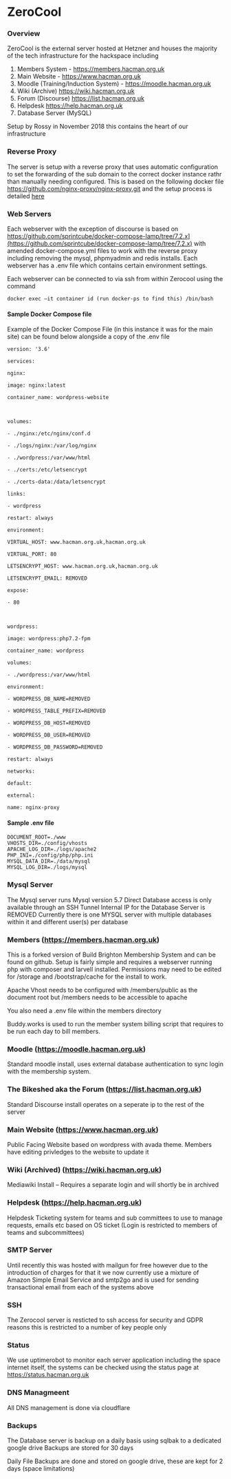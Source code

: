 #  ZeroCool

### Overview 
ZeroCool is the external server hosted at Hetzner and houses the majority of the tech infrastructure for the hackspace including

 1. Members System - https://members.hacman.org.uk 
 2. Main Website - https://www.hacman.org.uk
 3. Moodle (Training/Induction System) - https://moodle.hacman.org.uk
 4. Wiki (Archive) https://wiki.hacman.org.uk
 5. Forum (Discourse) https://list.hacman.org.uk
 6. Helpdesk https://help.hacman.org.uk
 7. Database Server (MySQL) 

 Setup by Rossy in November 2018 this contains the heart of our infrastructure
 
### Reverse Proxy 

The server is setup with a reverse proxy that uses automatic configuration to set the forwarding of the sub domain to the correct docker instance rathr than manually needing configured. This is based on the following docker file https://github.com/nginx-proxy/nginx-proxy.git and the setup process is detailed [here](https://docs.hacman.org.uk/infrastructure/nginx)

### Web Servers
Each webserver with the exception of discourse is based on https://github.com/sprintcube/docker-compose-lamp/tree/7.2.x](https://github.com/sprintcube/docker-compose-lamp/tree/7.2.x) with amended docker-compose.yml files to work with the reverse proxy including removing the mysql, phpmyadmin and redis installs. Each webserver has a .env file which contains certain environment settings.

Each webserver can be connected to via ssh from within Zerocool using the command
 

    docker exec –it container id (run docker-ps to find this) /bin/bash

#### Sample Docker Compose file

Example of the Docker Compose File (in this instance it was for the main site) can be found below alongside a copy of the .env file

    version: '3.6'
    
    services:
    
    nginx:
    
    image: nginx:latest
    
    container_name: wordpress-website
    
      
    
    volumes:
    
    - ./nginx:/etc/nginx/conf.d
    
    - ./logs/nginx:/var/log/nginx
    
    - ./wordpress:/var/www/html
    
    - ./certs:/etc/letsencrypt
    
    - ./certs-data:/data/letsencrypt
    
    links:
    
    - wordpress
    
    restart: always
    
    environment:
    
    VIRTUAL_HOST: www.hacman.org.uk,hacman.org.uk
    
    VIRTUAL_PORT: 80
    
    LETSENCRYPT_HOST: www.hacman.org.uk,hacman.org.uk
    
    LETSENCRYPT_EMAIL: REMOVED
    
    expose:
    
    - 80
    
      
    
    wordpress:
    
    image: wordpress:php7.2-fpm
    
    container_name: wordpress
    
    volumes:
    
    - ./wordpress:/var/www/html
    
    environment:
    
    - WORDPRESS_DB_NAME=REMOVED
    
    - WORDPRESS_TABLE_PREFIX=REMOVED
    
    - WORDPRESS_DB_HOST=REMOVED
    
    - WORDPRESS_DB_USER=REMOVED
    
    - WORDPRESS_DB_PASSWORD=REMOVED
    
    restart: always
    
    networks:
    
    default:
    
    external:
    
    name: nginx-proxy

#### Sample .env file

    DOCUMENT_ROOT=./www
    VHOSTS_DIR=./config/vhosts
    APACHE_LOG_DIR=./logs/apache2
    PHP_INI=./config/php/php.ini
    MYSQL_DATA_DIR=./data/mysql
    MYSQL_LOG_DIR=./logs/mysql

### Mysql Server

The Mysql server runs Mysql version 5.7 
Direct Database access is only available through an SSH Tunnel 
Internal IP for the Database Server is REMOVED
Currently there is one MYSQL server with multiple databases within it and different user(s) per database

### Members (https://members.hacman.org.uk)
This is a forked version of Build Brighton Membership System and can be found on github. Setup is fairly simple and requires a webserver running php with composer and larvell installed. Permissions may need to be edited for /storage and /bootstrap/cache for the install to work.

Apache Vhost needs to be configured with /members/public as the document root but /members needs to be accessible to apache

You also need a .env file within the members directory

Buddy.works is used to run the member system billing script that requires to be run each day to bill members. 

### Moodle (https://moodle.hacman.org.uk)
Standard moodle install, uses external database authentication to sync login with the membership system.

### The Bikeshed aka the Forum (https://list.hacman.org.uk)

Standard Discourse install operates on a seperate ip to the rest of the server 

### Main Website (https://www.hacman.org.uk)

Public Facing Website based on wordpress with avada theme. Members have editing privledges to the website to update it 

### Wiki (Archived) (https://wiki.hacman.org.uk)

Mediawiki Install – Requires a separate login and will shortly be in archived

### Helpdesk (https://help.hacman.org.uk)

Helpdesk Ticketing system for teams and sub committees to use to manage requests, emails etc based on OS ticket (Login is restricted to members of teams and subcommittees)

### SMTP Server 

Until recently this was hosted with mailgun for free however due to the introduction of charges for that it we now currently use a mixture of Amazon Simple Email Service and smtp2go and is used for sending transactional email from each of the systems above

### SSH

The Zerocool server is resticted to ssh access for security and GDPR reasons this is restricted to a number of key people only

### Status

We use uptimerobot to monitor each server application including the space internet itself, the systems can be checked using the status page at https://status.hacman.org.uk

### DNS Managmeent 

All DNS management is done via cloudflare 

### Backups

The Database server is backup on a daily basis using sqlbak to a dedicated google drive
Backups are stored for 30 days 

Daily File Backups are done and stored on google drive, these are kept for 2 days (space limitations)


